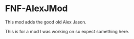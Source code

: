 # FNF-AlexJMod
This mod adds the good old Alex Jason.

This is for a mod I was working on so expect something here.
